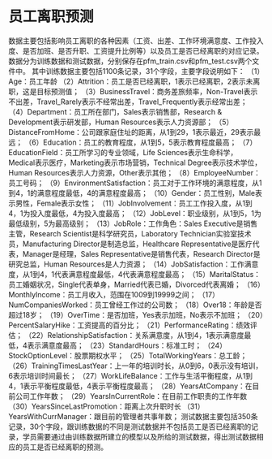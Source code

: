 # 员工离职预测

数据主要包括影响员工离职的各种因素（工资、出差、工作环境满意度、工作投入度、是否加班、是否升职、工资提升比例等）以及员工是否已经离职的对应记录。
数据分为训练数据和测试数据，分别保存在pfm_train.csv和pfm_test.csv两个文件中。
其中训练数据主要包括1100条记录，31个字段，主要字段说明如下：
（1）Age：员工年龄
（2）Attrition：员工是否已经离职，1表示已经离职，2表示未离职，这是目标预测值；
（3）BusinessTravel：商务差旅频率，Non-Travel表示不出差，Travel_Rarely表示不经常出差，Travel_Frequently表示经常出差；
（4）Department：员工所在部门，Sales表示销售部，Research & Development表示研发部，Human Resources表示人力资源部；
（5）DistanceFromHome：公司跟家庭住址的距离，从1到29，1表示最近，29表示最远；
（6）Education：员工的教育程度，从1到5，5表示教育程度最高；
（7）EducationField：员工所学习的专业领域，Life Sciences表示生命科学，Medical表示医疗，Marketing表示市场营销，Technical Degree表示技术学位，Human Resources表示人力资源，Other表示其他；
（8）EmployeeNumber：员工号码；
（9）EnvironmentSatisfaction：员工对于工作环境的满意程度，从1到4，1的满意程度最低，4的满意程度最高；
（10）Gender：员工性别，Male表示男性，Female表示女性；
（11）JobInvolvement：员工工作投入度，从1到4，1为投入度最低，4为投入度最高；
（12）JobLevel：职业级别，从1到5，1为最低级别，5为最高级别；
（13）JobRole：工作角色：Sales Executive是销售主管，Research Scientist是科学研究员，Laboratory Technician实验室技术员，Manufacturing Director是制造总监，Healthcare Representative是医疗代表，Manager是经理，Sales Representative是销售代表，Research Director是研究总监，Human Resources是人力资源；
（14）JobSatisfaction：工作满意度，从1到4，1代表满意程度最低，4代表满意程度最高；
（15）MaritalStatus：员工婚姻状况，Single代表单身，Married代表已婚，Divorced代表离婚；
（16）MonthlyIncome：员工月收入，范围在1009到19999之间；
（17）NumCompaniesWorked：员工曾经工作过的公司数；
（18）Over18：年龄是否超过18岁；
（19）OverTime：是否加班，Yes表示加班，No表示不加班；
（20）PercentSalaryHike：工资提高的百分比；
（21）PerformanceRating：绩效评估；
（22）RelationshipSatisfaction：关系满意度，从1到4，1表示满意度最低，4表示满意度最高；
（23）StandardHours：标准工时；
（24）StockOptionLevel：股票期权水平；
（25）TotalWorkingYears：总工龄；
（26）TrainingTimesLastYear：上一年的培训时长，从0到6，0表示没有培训，6表示培训时间最长；
（27）WorkLifeBalance：工作与生活平衡程度，从1到4，1表示平衡程度最低，4表示平衡程度最高；
（28）YearsAtCompany：在目前公司工作年数；
（29）YearsInCurrentRole：在目前工作职责的工作年数
（30）YearsSinceLastPromotion：距离上次升职时长
（31）YearsWithCurrManager：跟目前的管理者共事年数；
测试数据主要包括350条记录，30个字段，跟训练数据的不同是测试数据并不包括员工是否已经离职的记录，学员需要通过由训练数据所建立的模型以及所给的测试数据，得出测试数据相应的员工是否已经离职的预测。

